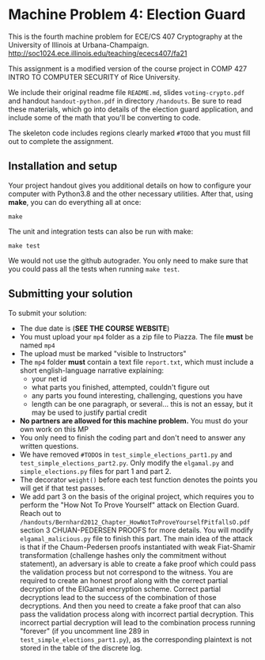 Machine Problem 4: Election Guard
=========================================
This is the fourth machine problem for ECE/CS 407 Cryptography at the University of Illinois at Urbana-Champaign. http://soc1024.ece.illinois.edu/teaching/ececs407/fa21

This assignment is a modified version of the course project in COMP 427 INTRO TO COMPUTER SECURITY of Rice University.

We include their original readme file `README.md`, slides `voting-crypto.pdf` and handout `handout-python.pdf` in directory `/handouts`.
Be sure to read these materials, which go into details of the election guard application, and include some of the math that you'll be converting to code.

The skeleton code includes regions clearly marked `#TODO` that you must fill out to complete the assignment.

Installation and setup
------------------------
Your project handout gives you additional details on how to configure
your computer with Python3.8 and the other necessary utilities.
After that, using **make**, you can do everything all at once:

```
make
```

The unit and integration tests can also be run with make:

```
make test
```

We would not use the github autograder. 
You only need to make sure that you could pass all the tests when running `make test`.

Submitting your solution
------------------------

To submit your solution:
- The due date is (**SEE THE COURSE WEBSITE**)
- You must upload your `mp4` folder as a zip file to Piazza. The file **must** be named `mp4`
- The upload must be marked "visible to Instructors"
- The `mp4` folder **must** contain a text file `report.txt`, which must include a short english-language narrative explaining:
    - your net id
    - what parts you finished, attempted, couldn't figure out
    - any parts you found interesting, challenging, questions you have
    - length can be one paragraph, or several... this is not an essay, but it may be used to justify partial credit
- **No partners are allowed for this machine problem.** You must do your own work on this MP
- You only need to finish the coding part and don't need to answer any written questions.
- We have removed `#TODO`s in `test_simple_elections_part1.py` and `test_simple_elections_part2.py`. 
    Only modify the `elgamal.py` and `simple_elections.py` files for part 1 and part 2.
- The decorator `weight()` before each test function denotes the points you will get if that test passes.
- We add part 3 on the basis of the original project, which requires you to perform the "How Not To Prove Yourself" attack on Election Guard.
Reach out to `/handouts/Bernhard2012_Chapter_HowNotToProveYourselfPitfallsO.pdf` section 3 CHUAN-PEDERSEN PROOFS for more details. 
You will modify `elgamal_malicious.py` file to finish this part. The main idea of the attack is that if the Chaum-Pedersen proofs 
instantiated with weak Fiat-Shamir transformation (challenge hashes only the commitment without statement), an adversary is able to create a 
fake proof which could pass the validation process but not correspond to the witness. You are required to create an honest proof along with the correct
partial decryption of the ElGamal encryption scheme. Correct partial decryptions lead to the success of the combination of those decryptions.
And then you need to create a fake proof that can also pass the validation process along with incorrect partial decryption.
This incorrect partial decryption will lead to the combination process running "forever" (if you uncomment line 289 in `test_simple_elections_part1.py`), 
as the corresponding plaintext is not stored in the table of the discrete log.